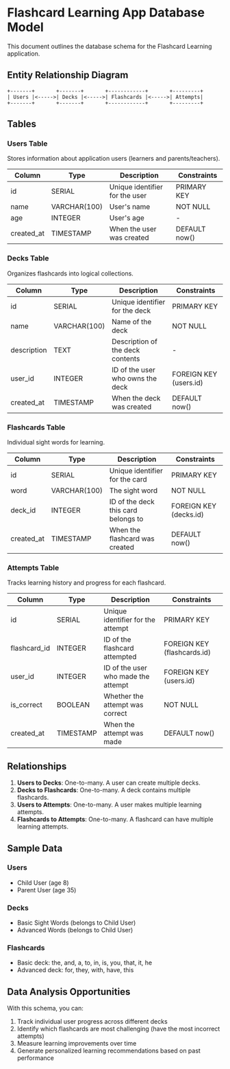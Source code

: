 # Flashcard Learning App Database Model

This document outlines the database schema for the Flashcard Learning application.

## Entity Relationship Diagram

```
+-------+       +-------+       +------------+       +---------+
| Users |<----->| Decks |<----->| Flashcards |<----->| Attempts|
+-------+       +-------+       +------------+       +---------+
```

## Tables

### Users Table

Stores information about application users (learners and parents/teachers).

| Column     | Type         | Description                          | Constraints    |
|------------|--------------|--------------------------------------|----------------|
| id         | SERIAL       | Unique identifier for the user       | PRIMARY KEY    |
| name       | VARCHAR(100) | User's name                          | NOT NULL       |
| age        | INTEGER      | User's age                           | -              |
| created_at | TIMESTAMP    | When the user was created            | DEFAULT now()  |

### Decks Table

Organizes flashcards into logical collections.

| Column      | Type         | Description                       | Constraints                |
|-------------|--------------|-----------------------------------|----------------------------|
| id          | SERIAL       | Unique identifier for the deck    | PRIMARY KEY                |
| name        | VARCHAR(100) | Name of the deck                  | NOT NULL                   |
| description | TEXT         | Description of the deck contents  | -                          |
| user_id     | INTEGER      | ID of the user who owns the deck  | FOREIGN KEY (users.id)     |
| created_at  | TIMESTAMP    | When the deck was created         | DEFAULT now()              |

### Flashcards Table

Individual sight words for learning.

| Column     | Type         | Description                       | Constraints                |
|------------|--------------|-----------------------------------|----------------------------|
| id         | SERIAL       | Unique identifier for the card    | PRIMARY KEY                |
| word       | VARCHAR(100) | The sight word                    | NOT NULL                   |
| deck_id    | INTEGER      | ID of the deck this card belongs to| FOREIGN KEY (decks.id)    |
| created_at | TIMESTAMP    | When the flashcard was created    | DEFAULT now()              |

### Attempts Table

Tracks learning history and progress for each flashcard.

| Column       | Type         | Description                       | Constraints                 |
|--------------|--------------|-----------------------------------|----------------------------|
| id           | SERIAL       | Unique identifier for the attempt | PRIMARY KEY                |
| flashcard_id | INTEGER      | ID of the flashcard attempted     | FOREIGN KEY (flashcards.id)|
| user_id      | INTEGER      | ID of the user who made the attempt| FOREIGN KEY (users.id)    |
| is_correct   | BOOLEAN      | Whether the attempt was correct   | NOT NULL                   |
| created_at   | TIMESTAMP    | When the attempt was made         | DEFAULT now()              |

## Relationships

1. **Users to Decks**: One-to-many. A user can create multiple decks.
2. **Decks to Flashcards**: One-to-many. A deck contains multiple flashcards.
3. **Users to Attempts**: One-to-many. A user makes multiple learning attempts.
4. **Flashcards to Attempts**: One-to-many. A flashcard can have multiple learning attempts.

## Sample Data

### Users
- Child User (age 8)
- Parent User (age 35)

### Decks
- Basic Sight Words (belongs to Child User)
- Advanced Words (belongs to Child User)

### Flashcards
- Basic deck: the, and, a, to, in, is, you, that, it, he
- Advanced deck: for, they, with, have, this

## Data Analysis Opportunities

With this schema, you can:

1. Track individual user progress across different decks
2. Identify which flashcards are most challenging (have the most incorrect attempts)
3. Measure learning improvements over time
4. Generate personalized learning recommendations based on past performance
